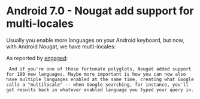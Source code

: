# Android 7.0 - Nougat add support for multi-locales

Usually you enable more languages on your Android keyboard, but now, with Android Nougat, we have multi-locales:

As reported by [engaged](https://www.engadget.com/2016/08/29/android-7-0-nougat-review/):

     And if you're one of those fortunate polyglots, Nougat added support for 100 new languages. Maybe more important is how you can now also have multiple languages enabled at the same time, creating what Google calls a "multilocale" -- when Google searching, for instance, you'll get results back in whatever enabled language you typed your query in.